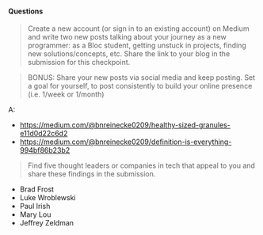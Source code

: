 #### Questions

> Create a new account (or sign in to an existing account) on Medium and write two new posts talking about your journey as a new programmer: as a Bloc student, getting unstuck in projects, finding new solutions/concepts, etc. Share the link to your blog in the submission for this checkpoint.

>BONUS: Share your new posts via social media and keep posting. Set a goal for yourself, to post consistently to build your online presence (i.e. 1/week or 1/month)

A:
* https://medium.com/@bnreinecke0209/healthy-sized-granules-e11d0d22c6d2
* https://medium.com/@bnreinecke0209/definition-is-everything-994bf86b23b2

> Find five thought leaders or companies in tech that appeal to you and share these findings in the submission.

* Brad Frost
* Luke Wroblewski
* Paul Irish
* Mary Lou
* Jeffrey Zeldman
